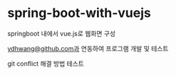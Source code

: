 # spring-boot-with-vuejs
springboot 내에서 vue.js로 웹화면 구성


ydhwang@github.com과 연동하여 프로그램 개발 및 테스트

git conflict 해결 방법 테스트

